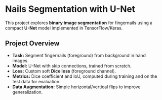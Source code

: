 # Nails Segmentation with U-Net

This project explores **binary image segmentation** for fingernails using a compact **U-Net** model implemented in TensorFlow/Keras.

## Project Overview
- **Task:** Segment fingernails (foreground) from background in hand images.
- **Model:** U-Net with skip connections, trained from scratch.
- **Loss:** Custom soft **Dice loss** (foreground channel).
- **Metrics:** Dice coefficient and IoU, computed during training and on the test data for evaluation.
- **Data Augmentation:** Simple horizontal/vertical flips to improve generalization.

